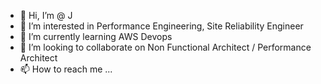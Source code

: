- 👋 Hi, I’m @ J
- 👀 I’m interested in Performance Engineering, Site Reliability Engineer
- 🌱 I’m currently learning AWS Devops
- 💞️ I’m looking to collaborate on Non Functional Architect / Performance Architect
- 📫 How to reach me ...

<!---
rjeswari/rjeswari is a ✨ special ✨ repository because its `README.md` (this file) appears on your GitHub profile.
You can click the Preview link to take a look at your changes.
--->
